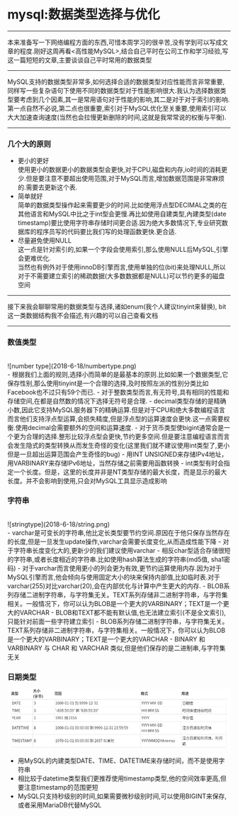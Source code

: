 mysql:数据类型选择与优化
======

---

本来准备写一下网络编程方面的东西,可惜本周学习的很辛苦,没有学到可以写成文章的程度.刚好这周再看<高性能MySQL>,结合自己平时在公司工作和学习经验,写这一篇短短的文章,主要谈谈自己平时常用的数据类型

---

MySQL支持的数据类型非常多,如何选择合适的数据类型对应性能而言非常重要,同样写一些复杂语句下使用不同的数据类型对于性能影响很大.我认为选择数据类型要考虑到几个因素,其一是常用语句对于性能的影响,其二是对于对于索引的影响.第一点自然不必说,第二点也很重要,索引对于MySQL优化至关重要,使用索引可以大大加速查询速度(当然也会拉慢更新删除的时间,这就是我常常说的权衡与平衡).

---

### 几个大的原则

- 更小的更好</br>
    使用更小的数据更小的数据类型会更快,对于CPU,磁盘和内存,io时间的消耗更少.但是要注意不要超出使用范围,对于MySQL而言,增加数据范围是非常麻烦的.需要去更新这个表.
- 简单就好</br>
    简单的数据类型操作起来需要更少的时间.比如使用浮点型DECIMAL之类的在其他语言和MySQL中比之于int型会更慢.再比如使用自建类型,內建类型(date timestamp)要比使用字符串存储时间更合适.因为绝大多数情况下,专业研究数据库的程序员写的代码要比我们写的处理函数更快.更合适.
- 尽量避免使用NULL</br>
    这一点是针对索引的,如果一个字段会使用索引,那么使用NULL后MySQL,引擎会更难优化.</br>
    当然也有例外对于使用innoDB引擎而言,使用单独的位(bit)来处理NULL,所以对于不需要建立索引的稀疏数据(大多数数据都是NULL)可以节约更多的磁盘空间


---

接下来我会聊聊常用的数据类型与选择,诸如enum(我个人建议tinyint来替换), bit 这一类数据结构我不会描述,有兴趣的可以自己查看文档

---

### 数值类型
</br>
![number type](2018-6-18/numbertype.png)
</br>
- 根据我们上面的规则,选择小而简单的是最基本的原则.比如如果一个数据类型,它保存性别,那么使用tinyint是一个合理的选择,及时按照左派的性别分类比如Facebook也不过只有59个而已.
- 对于整数类型而言,有无符号,具有相同的性能和存储空间,在都是自然数的情况下选择无符号是合理.
- decimal类型存储的是精确小数,因此它支持MySQL服务器下的精确运算.但是对于CPU和绝大多数编程语言而言他们支持浮点型运算,会损失精度,但是浮点型的运算速度会更快.这一点需要权衡.使用decimal会需要额外的空间和运算速度.
- 对于货币类型使bigint通常会是一个更为合理的选择.整形比较浮点型会更快,节约更多空间.但是要注意编程语言而言会发生隐式的类型转换从而发生奇怪的变化(这里我们就不建议使用int类型了,更小但是一旦超出运算范围会产生奇怪的bug)
- 用INT UNSIGNED来存储IPv4地址，用VARBINARY来存储IPv6地址，当然存储之前需要用函数转换
- int类型有时会指定一个长度。但是，这里的长度并非是NT类型存储的最大长度，而是显示的最大长度。并不会影响到使用,只会对MySQL工具显示造成影响

### 字符串
</br>
![stringtype](2018-6-18/string.png)
</br>
- varchar是可变长的字符串,他比定长类型要节约空间.原因在于他只保存当然存在的长度,但是一旦发生update操作,varchar会需要长度变化,从而造成性能下降
- 对于字符串长度变化大的,更新少的我们建议使用varchar
- 相反char型适合存储很短的字符串,或者长度相近的字符串.比如使用hash算法生成的字符串(md5值, sha1密码)
- 对于varchar而言使用更小的列会更为有效,更节约运算使用内存.因为对于MySQL引擎而言,他会倾向与使用固定大小的块来保持内部值,比如临时表.对于varchar(255)对比varchar(20),会在内部优化与计算中产生更大的内存.
- BLOB系列存储二进制字符串，与字符集无关。TEXT系列存储非二进制字符串，与字符集相关。一般情况下，你可以认为BLOB是一个更大的VARBINARY；TEXT是一个更大的VARCHAR
- BLOB和TEXT都不能有默认值,也无法建立索引(不是全文索引),只能针对前面一些字符建立索引
- BLOB系列存储二进制字符串，与字符集无关。TEXT系列存储非二进制字符串，与字符集相关。一般情况下，你可以认为BLOB是一个更大的VARBINARY；TEXT是一个更大的VARCHAR
- BINARY 和 VARBINARY 与 CHAR 和 VARCHAR 类似,但是他们保存的是二进制串,与字符集无关

### 日期类型</br>
![time](2018-6-18/time.png)
</br>
- 用MySQL的内建类型DATE、TIME、DATETIME来存储时间，而不是使用字符串
- 相比较于datetime类型我们更推荐使用timestamp类型,他的空间效率更高,但要注意timestamp的范围更短
- MySQL只支持秒级别的时间,如果需要微秒级别时间,可以使用BIGINT来保存,或者采用MariaDB代替MySQL
